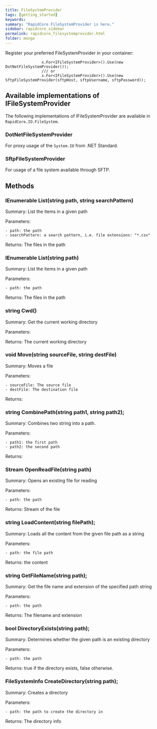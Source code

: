 ```yaml
---
title: FileSystemProvider
tags: [getting_started]
keywords:
summary: "RapidCore FileSystemProvider is here."
sidebar: rapidcore_sidebar
permalink: rapidcore_filesystemprovider.html
folder: mongo
---
```

Register your preferred FileSystemProvider in your container:
```
                x.For<IFileSystemProvider>().Use(new DotNetFileSystemProvider());
                /// or
                x.For<IFileSystemProvider>().Use(new SftpFileSystemProvider(sftpHost, sftpUsername, sftpPassword));

```

## Available implementations of IFileSystemProvider

The following implementations of IFileSystemProvider are available in `RapidCore.IO.FileSystem`.

### DotNetFileSystemProvider

For proxy usage of the `System.IO` from .NET Standard.

### SftpFileSystemProvider

For usage of a file system available through SFTP.

## Methods

### IEnumerable<string> List(string path, string searchPattern)

Summary: List the items in a given path

Parameters: 

    - path: the path
    - searchPattern: a search pattern, i.e. file extensions: "*.csv"

Returns: The files in the path

### IEnumerable<string> List(string path)

Summary: List the items in a given path

Parameters: 

    - path: the path

Returns: The files in the path

### string Cwd()

Summary: Get the current working directory

Parameters: 

Returns: The current working directory

### void Move(string sourceFile, string destFile)

Summary: Moves a file

Parameters: 

    - sourceFile: The source file
    - destFile: The destination file

Returns:

### string CombinePath(string path1, string path2);

Summary: Combines two string into a path.

Parameters: 

    - path1: the first path
    - path2: the second path

Returns:

### Stream OpenReadFile(string path)

Summary: Opens an existing file for reading

Parameters: 

    - path: the path

Returns: Stream of the file

### string LoadContent(string filePath);

Summary: Loads all the content from the given file path as a string

Parameters: 

    - path: the file path

Returns: the content

### string GetFileName(string path);

Summary: Get the file name and extension of the specified path string

Parameters: 

    - path: the path

Returns: The filename and extension

### bool DirectoryExists(string path);

Summary: Determines whether the given path is an existing directory

Parameters: 

    - path: the path

Returns: true if the directory exists, false otherwise.

### FileSystemInfo CreateDirectory(string path);

Summary: Creates a directory

Parameters: 

    - path: the path to create the directory in

Returns: The directory info